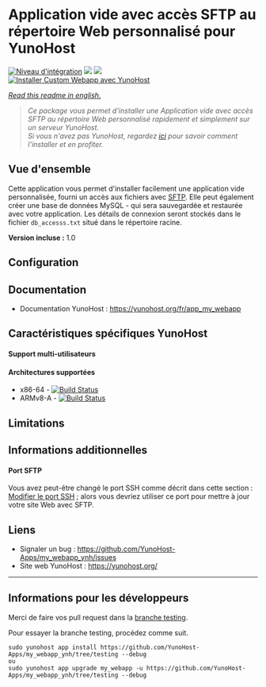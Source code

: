 # Application vide avec accès SFTP au répertoire Web personnalisé pour YunoHost

[![Niveau d'intégration](https://dash.yunohost.org/integration/my_webapp.svg)](https://dash.yunohost.org/appci/app/my_webapp) ![](https://ci-apps.yunohost.org/ci/badges/my_webapp.status.svg) ![](https://ci-apps.yunohost.org/ci/badges/my_webapp.maintain.svg)  
[![Installer Custom Webapp avec YunoHost](https://install-app.yunohost.org/install-with-yunohost.svg)](https://install-app.yunohost.org/?app=my_webapp)

*[Read this readme in english.](./README.md)* 

> *Ce package vous permet d'installer une Application vide avec accès SFTP au répertoire Web personnalisé rapidement et simplement sur un serveur YunoHost.  
Si vous n'avez pas YunoHost, regardez [ici](https://yunohost.org/fr/install) pour savoir comment l'installer et en profiter.*

## Vue d'ensemble

Cette application vous permet d'installer facilement une application vide personnalisée,
fourni un accès aux fichiers avec [SFTP](https://yunohost.org/fr/filezilla). Elle peut également créer une base de données MySQL -
qui sera sauvegardée et restaurée avec votre application. Les détails de connexion
seront stockés dans le fichier `db_accesss.txt` situé dans le répertoire racine.

**Version incluse :** 1.0

## Configuration

## Documentation

 * Documentation YunoHost : https://yunohost.org/fr/app_my_webapp

## Caractéristiques spécifiques YunoHost

#### Support multi-utilisateurs

#### Architectures supportées

* x86-64 - [![Build Status](https://ci-apps.yunohost.org/ci/logs/my_webapp.svg)](https://ci-apps.yunohost.org/ci/apps/my_webapp/)
* ARMv8-A - [![Build Status](https://ci-apps-arm.yunohost.org/ci/logs/my_webapp.svg)](https://ci-apps-arm.yunohost.org/ci/apps/my_webapp/)

## Limitations

## Informations additionnelles

#### Port SFTP

Vous avez peut-être changé le port SSH comme décrit dans cette section : 
[Modifier le port SSH](https://yunohost.org/fr/security#modify-the-ssh-port) ;
alors vous devriez utiliser ce port pour mettre à jour votre site Web avec SFTP. 

## Liens

 * Signaler un bug : https://github.com/YunoHost-Apps/my_webapp_ynh/issues
 * Site web YunoHost : https://yunohost.org/

---

## Informations pour les développeurs

Merci de faire vos pull request dans la [branche testing](https://github.com/YunoHost-Apps/my_webapp_ynh/tree/testing).

Pour essayer la branche testing, procédez comme suit.
```
sudo yunohost app install https://github.com/YunoHost-Apps/my_webapp_ynh/tree/testing --debug
ou
sudo yunohost app upgrade my_webapp -u https://github.com/YunoHost-Apps/my_webapp_ynh/tree/testing --debug
```
